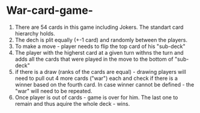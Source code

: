 # War-card-game-

1. There are 54 cards in this game including Jokers. The standart card hierarchy holds. 
2. The dech is plit equally (+-1 card) and randomly between the players.
3. To make a move - player needs to flip the top card of his "sub-deck"
4. The player with the higherst card at a given turn withns the turn and adds all the cards that were played in the move to the bottom of "sub-deck"
5. if there is a draw (ranks of the cards are equal) - drawing players will need to pull out 4 more cards ("war") each and check if there is a winner based on the fourth card. In case winner cannot be defined - the "war" will need to be repeated.
6. Once player is out of cards - game is over for him. The last one to remain and thus aquire the whole deck - wins.
